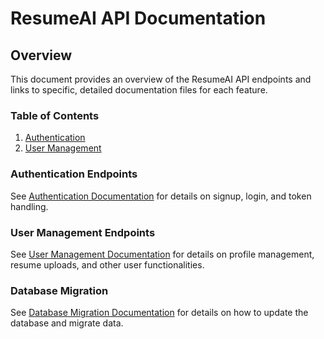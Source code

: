 # ResumeAI API Documentation

## Overview
This document provides an overview of the ResumeAI API endpoints and links to specific, detailed documentation files for each feature.

### Table of Contents
1. [Authentication](./authentication.md)
2. [User Management](./user_management.md)

### Authentication Endpoints
See [Authentication Documentation](./authentication.md) for details on signup, login, and token handling.

### User Management Endpoints
See [User Management Documentation](./user_management.md) for details on profile management, resume uploads, and other user functionalities.

### Database Migration
See [Database Migration Documentation](./database-migration.md) for details on how to update the database and migrate data. 